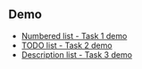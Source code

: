 ## Demo
 - [Numbered list - Task 1 demo](http://130.61.95.235/hw37/task1/)
 - [TODO list - Task 2 demo](http://130.61.95.235/hw37/task2/)
 - [Description list - Task 3 demo](http://130.61.95.235/hw37/task3/)
